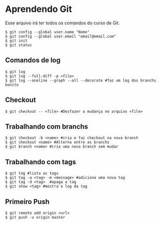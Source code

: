 # Aprendendo Git
Esse arquivo irá ter todos os comandos do curso de Git.

```shell
$ git config --global user.name "Nome"
$ git config --global user.email "email@email.com"
$ git init
$ git status
```

## Comandos de log

```shell
$ git log
$ git log --full-diff -p <file>
$ git log --oneline --graph --all --decorate #faz um log dos branchs bonito
```

## Checkout

```shell
$ git checkout -- <file> #Desfazer a mudança no arquivo <file>
```

## Trabalhando com branchs

```shell
$ git checkout -b <name> #cria e faz checkout na nova branch
$ git checkout <name> #Alterna entre as branchs
$ git branch <name> #cria uma nova branch sem mudar
```

## Trabalhando com tags

```shell
$ git tag #lista as tags
$ git tag -a <tag> -m <message> #adiciona uma nova tag
$ git tag -d <tag>  #apaga a tag
$ git show <tag> #mostra o log da tag
```
## Primeiro Push

```shell
$ git remote add origin <url>
$ git push -u origin master
```
